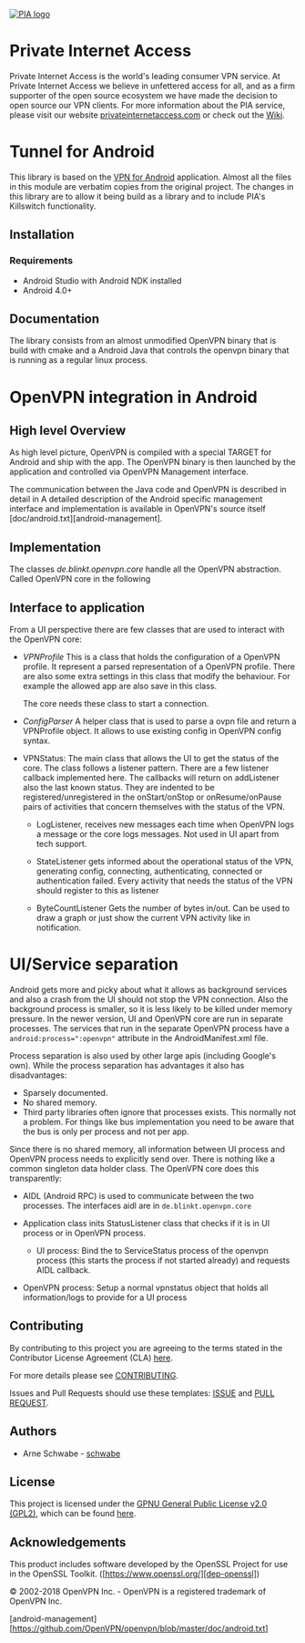 [![PIA logo][pia-image]][pia-url]

# Private Internet Access

Private Internet Access is the world's leading consumer VPN service. At Private Internet Access we believe in unfettered access for all, and as a firm supporter of the open source ecosystem we have made the decision to open source our VPN clients. For more information about the PIA service, please visit our website [privateinternetaccess.com][pia-url] or check out the [Wiki][pia-wiki].

# Tunnel for Android

This library is based on the [VPN for Android][icsopenvpn] application. Almost all the files in this module are verbatim copies from the original project. The changes in this library are to allow it being build as a library and to include PIA's Killswitch functionality.


## Installation

### Requirements

- Android Studio with Android NDK installed
- Android 4.0+


## Documentation

The library consists from an almost unmodified OpenVPN binary that is build with cmake and a Android Java that controls the openvpn binary that is running as a regular linux process.


# OpenVPN integration in Android

## High level Overview

As high level picture, OpenVPN is compiled with a special TARGET for
Android and ship with the app. The OpenVPN binary is then launched by
the application and controlled via OpenVPN Management interface.

The communication between the Java code and OpenVPN is described in detail in
A detailed description of the Android specific management interface
and implementation is available in OpenVPN's source itself [doc/android.txt][android-management].


## Implementation

The classes *de.blinkt.openvpn.core* handle all the OpenVPN
abstraction. Called OpenVPN core in the following

## Interface to application

From a UI perspective there are few classes that are used to interact
with the OpenVPN core:

* *VPNProfile* This is a class that holds the configuration of a OpenVPN
  profile. It represent a parsed representation of a OpenVPN
  profile. There are also some extra settings in this class that
  modify the behaviour. For example the allowed app are also save in
  this class.

  The core needs these class to start a connection.

* *ConfigParser* A helper class that is used to parse a ovpn file and
  return a VPNProfile object. It allows to use existing config in
  OpenVPN config syntax.

* VPNStatus: The main class that allows the UI to get the status of
  the core. The class follows a listener pattern. There are a few
  listener callback implemented here. The callbacks will return on
  addListener also the last known status. They are indented to be
  registered/unregistered in the onStart/onStop or onResume/onPause
  pairs of activities that concern themselves with the status of the VPN.

    * LogListener, receives new messages each time when OpenVPN logs a
      message or the core logs messages. Not used in UI apart from
      tech support.

    * StateListener gets informed about the operational status of the
      VPN, generating config, connecting, authenticating, connected or
      authentication failed. Every activity that needs the status of
      the VPN should register to this as listener

    * ByteCountListener Gets the number of bytes in/out. Can be used
      to draw a graph or just show the current VPN activity like in
      notification.


# UI/Service separation

Android gets more and picky about what it allows as background
services and also a crash from the UI should not stop the VPN
connection. Also the background process is smaller, so it is less
likely to be killed under memory pressure. In the newer version, UI and
OpenVPN core are run in separate processes. The services that run in
the separate OpenVPN process have a ```android:process=":openvpn"```
attribute in the AndroidManifest.xml file.

Process separation is also used by other large apis (including Google's
own). While the process separation has advantages it also has disadvantages:

- Sparsely documented.
- No shared memory.
- Third party libraries often ignore that processes exists. This
  normally not a problem. For things like bus implementation you need
  to be aware that the bus is only per process and not per app.

Since there is no shared memory, all information between UI process
and OpenVPN process needs to explicitly send over. There is nothing
like a common singleton data holder class. The OpenVPN core does this transparently:

- AIDL (Android RPC) is used to communicate between the two
  processes. The interfaces aidl are in ```de.blinkt.openvpn.core```

- Application class inits StatusListener class that checks if it is in
  UI process or in OpenVPN process.

  - UI process: Bind the to ServiceStatus process of the openvpn
    process (this starts the process if not started already) and
    requests AIDL callback.

 - OpenVPN process: Setup a normal vpnstatus object that holds all
      information/logs to provide for a UI process



## Contributing

By contributing to this project you are agreeing to the terms stated in the Contributor License Agreement (CLA) [here](/CLA.rst).

For more details please see [CONTRIBUTING](/CONTRIBUTING.md).

Issues and Pull Requests should use these templates: [ISSUE](/.github/ISSUE_TEMPLATE.md) and [PULL REQUEST](/.github/PULL_REQUEST_TEMPLATE.md).

## Authors

- Arne Schwabe - [schwabe](https://github.com/schwabe)

## License

This project is licensed under the [GPNU General Public License v2.0 (GPL2)](https://choosealicense.com/licenses/gpl2-2.0/), which can be found [here](/LICENSE.GPL2).

## Acknowledgements

This product includes software developed by the OpenSSL Project for use in the OpenSSL Toolkit. ([https://www.openssl.org/][dep-openssl])

© 2002-2018 OpenVPN Inc. - OpenVPN is a registered trademark of OpenVPN Inc.

[pia-image]: https://www.privateinternetaccess.com/assets/PIALogo2x-0d1e1094ac909ea4c93df06e2da3db4ee8a73d8b2770f0f7d768a8603c62a82f.png
[pia-url]: https://www.privateinternetaccess.com/
[pia-wiki]: https://en.wikipedia.org/wiki/Private_Internet_Access
[icsopenvpn]: https://github.com/schwabe/ics-openvpn
[openvpn]: https://openvpn.net/index.php/open-source/overview.html
[android-management][https://github.com/OpenVPN/openvpn/blob/master/doc/android.txt]
